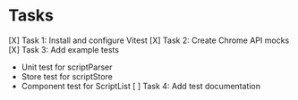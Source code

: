 # Tasks
[X] Task 1: Install and configure Vitest
[X] Task 2: Create Chrome API mocks
[X] Task 3: Add example tests
  - Unit test for scriptParser
  - Store test for scriptStore
  - Component test for ScriptList
[ ] Task 4: Add test documentation